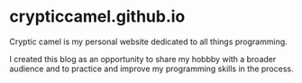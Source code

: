 # crypticcamel.github.io
Cryptic camel is my personal website dedicated to all things programming.

I created this blog as an opportunity to share my hobbby with a broader audience and to practice and improve my programming skills in the process.
